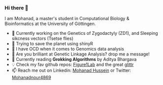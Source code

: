 ### Hi there 👋
I am Mohanad, a master's student in Computational Biology & Bioinformatics at the University of Göttingen.
- 🔭 Currently working on the Genetics of Zygodactyly (ZD1), and Sleeping sikcness vectors (Tsetse flies)
- 🌱 Trying to save the planet using shinyR
- 🤖 I have OCD when it comes to Genomics data analysis
- 🤔 Are you brilliant at Genetic Linkage Analysis? drop me a message!
- 📖 Currently reading **Grokking Algorithms** by Aditya Bhargava
- 💡 Check my fav github repos:  [Figure1Lab](https://github.com/deanslee/FigureOneLab.git) and the great [glittr](https://glittr.org/?per_page=25&sort_by=stargazers&sort_direction=desc)
- 📫 Reach me out on Linkedin: [Mohanad Hussein](https://www.linkedin.com/in/mohanad-hussein-06bb95185/) or Twitter: [Mohanadnour4869](https://twitter.com/Mohanadnour4869) 
<!--
**mohanadhussein/mohanadhussein** is a ✨ _special_ ✨ repository because its `README.md` (this file) appears on your GitHub profile.

Here are some ideas to get you started:

- 🔭 I’m currently working on ...
- 🌱 I’m currently learning ...
- 👯 I’m looking to collaborate on ...
- 🤔 I’m looking for help with ...
- 💬 Ask me about ...
- 📫 How to reach me: ...
- 😄 Pronouns: ...
- ⚡ Fun fact: ...
-->
